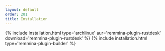 ```yaml
---
layout: default
order: 201
title: Installation
---
```

{% include installation.html type='archlinux' aur='remmina-plugin-rustdesk' download='remmina-plugin-rustdesk' %}
{% include installation.html type='remmina-plugin-builder' %}
